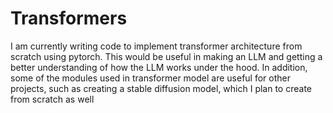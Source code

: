 # Transformers

I am currently writing code to implement transformer architecture from scratch using pytorch. This would be useful in making an LLM and getting a better understanding of how the LLM works under the hood.
In addition, some of the modules used in transformer model are useful for other projects, such as creating a stable diffusion model, which I plan to create from scratch as well